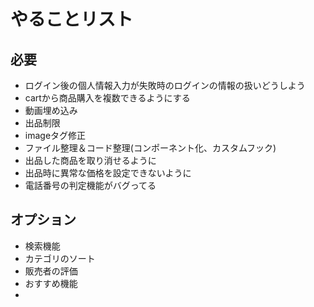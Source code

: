 # やることリスト

## 必要
- ログイン後の個人情報入力が失敗時のログインの情報の扱いどうしよう
- cartから商品購入を複数できるようにする
- 動画埋め込み
- 出品制限
- imageタグ修正
- ファイル整理＆コード整理(コンポーネント化、カスタムフック)
- 出品した商品を取り消せるように
- 出品時に異常な価格を設定できないように
- 電話番号の判定機能がバグってる


## オプション
- 検索機能
- カテゴリのソート
- 販売者の評価
- おすすめ機能
-
